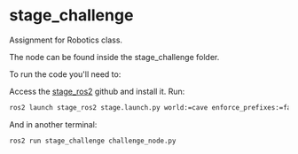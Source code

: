 # stage_challenge

Assignment for Robotics class.

The node can be found inside the stage_challenge folder.

To run the code you'll need to:

Access the [stage_ros2](https://github.com/tuw-robotics/stage_ros2) github and install it.
Run:

```bash
ros2 launch stage_ros2 stage.launch.py world:=cave enforce_prefixes:=false one_tf_tree:=true
```

And in another terminal:

```bash
ros2 run stage_challenge challenge_node.py
```
